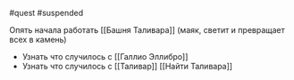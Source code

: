 #quest #suspended

Опять начала работать [[Башня Таливара]] (маяк, светит и превращает всех в камень)

- Узнать что случилось с [[Галлио Эллибро]]
- Узнать что случилось с [[Таливар]] [[Найти Таливара]]
